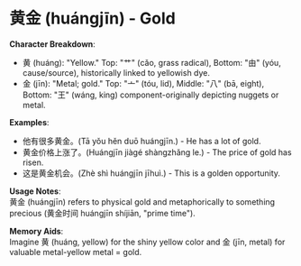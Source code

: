 # **黄金 (huángjīn) - Gold**

**Character Breakdown**:  
- 黄 (huáng): "Yellow." Top: "艹" (cǎo, grass radical), Bottom: "由" (yóu, cause/source), historically linked to yellowish dye.  
- 金 (jīn): "Metal; gold." Top: "亠" (tóu, lid), Middle: "八" (bā, eight), Bottom: "王" (wáng, king) component-originally depicting nuggets or metal.

**Examples**:  
- 他有很多黄金。(Tā yǒu hěn duō huángjīn.) - He has a lot of gold.  
- 黄金价格上涨了。(Huángjīn jiàgé shàngzhǎng le.) - The price of gold has risen.  
- 这是黄金机会。(Zhè shì huángjīn jīhuì.) - This is a golden opportunity.

**Usage Notes**:  
黄金 (huángjīn) refers to physical gold and metaphorically to something precious (黄金时间 huángjīn shíjiān, "prime time").

**Memory Aids**:  
Imagine 黄 (huáng, yellow) for the shiny yellow color and 金 (jīn, metal) for valuable metal-yellow metal = gold.
